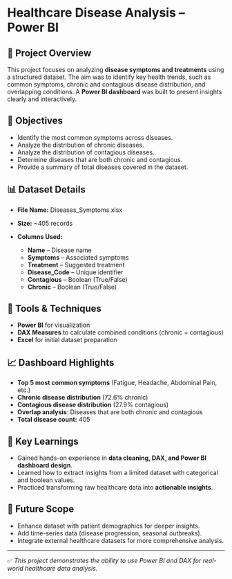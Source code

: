 # Healthcare Disease Analysis – Power BI

## 📌 Project Overview

This project focuses on analyzing **disease symptoms and treatments** using a structured dataset. The aim was to identify key health trends, such as common symptoms, chronic and contagious disease distribution, and overlapping conditions. A **Power BI dashboard** was built to present insights clearly and interactively.

## 🎯 Objectives

* Identify the most common symptoms across diseases.
* Analyze the distribution of chronic diseases.
* Analyze the distribution of contagious diseases.
* Determine diseases that are both chronic and contagious.
* Provide a summary of total diseases covered in the dataset.

## 📊 Dataset Details

* **File Name:** Diseases_Symptoms.xlsx
* **Size:** ~405 records
* **Columns Used:**

  * **Name** – Disease name
  * **Symptoms** – Associated symptoms
  * **Treatment** – Suggested treatment
  * **Disease_Code** – Unique identifier
  * **Contagious** – Boolean (True/False)
  * **Chronic** – Boolean (True/False)

## 🔧 Tools & Techniques

* **Power BI** for visualization
* **DAX Measures** to calculate combined conditions (chronic + contagious)
* **Excel** for initial dataset preparation

## 📈 Dashboard Highlights

* **Top 5 most common symptoms** (Fatigue, Headache, Abdominal Pain, etc.)
* **Chronic disease distribution** (72.6% chronic)
* **Contagious disease distribution** (27.9% contagious)
* **Overlap analysis**: Diseases that are both chronic and contagious
* **Total disease count:** 405

## 🚀 Key Learnings

* Gained hands-on experience in **data cleaning, DAX, and Power BI dashboard design**.
* Learned how to extract insights from a limited dataset with categorical and boolean values.
* Practiced transforming raw healthcare data into **actionable insights**.

## 📌 Future Scope

* Enhance dataset with patient demographics for deeper insights.
* Add time-series data (disease progression, seasonal outbreaks).
* Integrate external healthcare datasets for more comprehensive analysis.

---

✅ *This project demonstrates the ability to use Power BI and DAX for real-world healthcare data analysis.*




